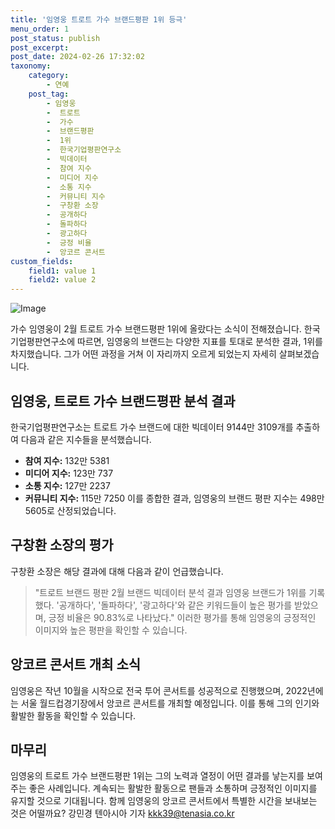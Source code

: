 ```yaml
---
title: '임영웅 트로트 가수 브랜드평판 1위 등극'
menu_order: 1
post_status: publish
post_excerpt: 
post_date: 2024-02-26 17:32:02
taxonomy:
    category:
        - 연예
    post_tag:
        - 임영웅
        -  트로트
        -  가수
        -  브랜드평판
        -  1위
        -  한국기업평판연구소
        -  빅데이터
        -  참여 지수
        -  미디어 지수
        -  소통 지수
        -  커뮤니티 지수
        -  구창환 소장
        -  공개하다
        -  돌파하다
        -  광고하다
        -  긍정 비율
        -  앙코르 콘서트
custom_fields:
    field1: value 1
    field2: value 2
---
```


![Image](https://ssl.pstatic.net/mimgnews/image/312/2024/02/25/0000650661_001_20240225091001357.jpg?type=w540)

가수 임영웅이 2월 트로트 가수 브랜드평판 1위에 올랐다는 소식이 전해졌습니다. 한국기업평판연구소에 따르면, 임영웅의 브랜드는 다양한 지표를 토대로 분석한 결과, 1위를 차지했습니다. 그가 어떤 과정을 거쳐 이 자리까지 오르게 되었는지 자세히 살펴보겠습니다.
## 임영웅, 트로트 가수 브랜드평판 분석 결과
한국기업평판연구소는 트로트 가수 브랜드에 대한 빅데이터 9144만 3109개를 추출하여 다음과 같은 지수들을 분석했습니다.
- **참여 지수:** 132만 5381
- **미디어 지수:** 123만 737
- **소통 지수:** 127만 2237
- **커뮤니티 지수:** 115만 7250
이를 종합한 결과, 임영웅의 브랜드 평판 지수는 498만 5605로 산정되었습니다.
## 구창환 소장의 평가
구창환 소장은 해당 결과에 대해 다음과 같이 언급했습니다.
> "트로트 브랜드 평판 2월 브랜드 빅데이터 분석 결과 임영웅 브랜드가 1위를 기록했다. '공개하다', '돌파하다', '광고하다'와 같은 키워드들이 높은 평가를 받았으며, 긍정 비율은 90.83%로 나타났다."
이러한 평가를 통해 임영웅의 긍정적인 이미지와 높은 평판을 확인할 수 있습니다.
## 앙코르 콘서트 개최 소식
임영웅은 작년 10월을 시작으로 전국 투어 콘서트를 성공적으로 진행했으며, 2022년에는 서울 월드컵경기장에서 앙코르 콘서트를 개최할 예정입니다. 이를 통해 그의 인기와 활발한 활동을 확인할 수 있습니다.
## 마무리
임영웅의 트로트 가수 브랜드평판 1위는 그의 노력과 열정이 어떤 결과를 낳는지를 보여주는 좋은 사례입니다. 계속되는 활발한 활동으로 팬들과 소통하며 긍정적인 이미지를 유지할 것으로 기대됩니다. 함께 임영웅의 앙코르 콘서트에서 특별한 시간을 보내보는 것은 어떨까요?
강민경 텐아시아 기자 kkk39@tenasia.co.kr
